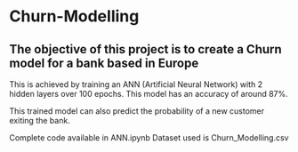 # Churn-Modelling

## The objective of this project is to create a Churn model for a bank based in Europe

This is achieved by training an ANN (Artificial Neural Network) with 2 hidden layers over 100 epochs. This model has an accuracy of around 87%.

This trained model can also predict the probability of a new customer exiting the bank.

Complete code available in ANN.ipynb
Dataset used is Churn_Modelling.csv

